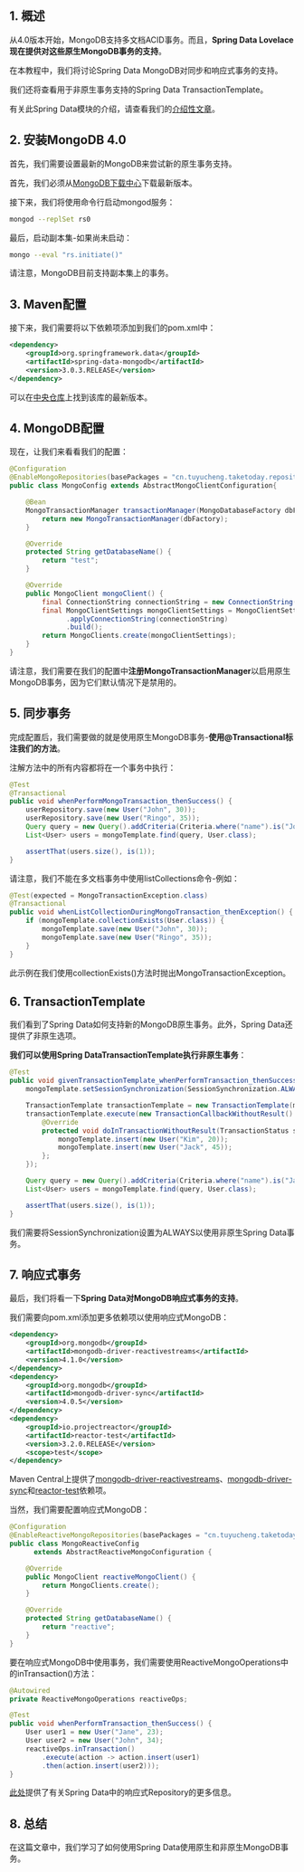 ## 1. 概述

从4.0版本开始，MongoDB支持多文档ACID事务。而且，**Spring Data Lovelace现在提供对这些原生MongoDB事务的支持**。

在本教程中，我们将讨论Spring Data MongoDB对同步和响应式事务的支持。

我们还将查看用于非原生事务支持的Spring Data TransactionTemplate。

有关此Spring Data模块的介绍，请查看我们的[介绍性文章](https://www.baeldung.com/spring-data-mongodb-tutorial)。

## 2. 安装MongoDB 4.0

首先，我们需要设置最新的MongoDB来尝试新的原生事务支持。

首先，我们必须从[MongoDB下载中心](https://www.mongodb.com/download-center?initial=true#atlas)下载最新版本。

接下来，我们将使用命令行启动mongod服务：

```bash
mongod --replSet rs0
```

最后，启动副本集-如果尚未启动：

```bash
mongo --eval "rs.initiate()"
```

请注意，MongoDB目前支持副本集上的事务。

## 3. Maven配置

接下来，我们需要将以下依赖项添加到我们的pom.xml中：

```xml
<dependency>
    <groupId>org.springframework.data</groupId>
    <artifactId>spring-data-mongodb</artifactId>
    <version>3.0.3.RELEASE</version>
</dependency>
```

可以在[中央仓库](https://central.sonatype.com/artifact/org.springframework.data/spring-data-mongodb/4.0.3)上找到该库的最新版本。

## 4. MongoDB配置

现在，让我们来看看我们的配置：

```java
@Configuration
@EnableMongoRepositories(basePackages = "cn.tuyucheng.taketoday.repository")
public class MongoConfig extends AbstractMongoClientConfiguration{

    @Bean
    MongoTransactionManager transactionManager(MongoDatabaseFactory dbFactory) {
        return new MongoTransactionManager(dbFactory);
    }

    @Override
    protected String getDatabaseName() {
        return "test";
    }

    @Override
    public MongoClient mongoClient() {
        final ConnectionString connectionString = new ConnectionString("mongodb://localhost:27017/test");
        final MongoClientSettings mongoClientSettings = MongoClientSettings.builder()
              .applyConnectionString(connectionString)
              .build();
        return MongoClients.create(mongoClientSettings);
    }
}
```

请注意，我们需要在我们的配置中**注册MongoTransactionManager**以启用原生MongoDB事务，因为它们默认情况下是禁用的。

## 5. 同步事务

完成配置后，我们需要做的就是使用原生MongoDB事务-**使用@Transactional标注我们的方法**。

注解方法中的所有内容都将在一个事务中执行：

```java
@Test
@Transactional
public void whenPerformMongoTransaction_thenSuccess() {
    userRepository.save(new User("John", 30));
    userRepository.save(new User("Ringo", 35));
    Query query = new Query().addCriteria(Criteria.where("name").is("John"));
    List<User> users = mongoTemplate.find(query, User.class);

    assertThat(users.size(), is(1));
}
```

请注意，我们不能在多文档事务中使用listCollections命令-例如：

```java
@Test(expected = MongoTransactionException.class)
@Transactional
public void whenListCollectionDuringMongoTransaction_thenException() {
    if (mongoTemplate.collectionExists(User.class)) {
        mongoTemplate.save(new User("John", 30));
        mongoTemplate.save(new User("Ringo", 35));
    }
}
```

此示例在我们使用collectionExists()方法时抛出MongoTransactionException。

## 6. TransactionTemplate

我们看到了Spring Data如何支持新的MongoDB原生事务。此外，Spring Data还提供了非原生选项。

**我们可以使用Spring DataTransactionTemplate执行非原生事务**：

```java
@Test
public void givenTransactionTemplate_whenPerformTransaction_thenSuccess() {
    mongoTemplate.setSessionSynchronization(SessionSynchronization.ALWAYS);                                     

    TransactionTemplate transactionTemplate = new TransactionTemplate(mongoTransactionManager);
    transactionTemplate.execute(new TransactionCallbackWithoutResult() {
        @Override
        protected void doInTransactionWithoutResult(TransactionStatus status) {
            mongoTemplate.insert(new User("Kim", 20));
            mongoTemplate.insert(new User("Jack", 45));
        };
    });

    Query query = new Query().addCriteria(Criteria.where("name").is("Jack")); 
    List<User> users = mongoTemplate.find(query, User.class);

    assertThat(users.size(), is(1));
}
```

我们需要将SessionSynchronization设置为ALWAYS以使用非原生Spring Data事务。

## 7. 响应式事务

最后，我们将看一下**Spring Data对MongoDB响应式事务的支持**。

我们需要向pom.xml添加更多依赖项以使用响应式MongoDB：

```xml
<dependency>
    <groupId>org.mongodb</groupId>
    <artifactId>mongodb-driver-reactivestreams</artifactId>
    <version>4.1.0</version>
</dependency>
<dependency>
    <groupId>org.mongodb</groupId>
    <artifactId>mongodb-driver-sync</artifactId>
    <version>4.0.5</version>
</dependency>
<dependency>
    <groupId>io.projectreactor</groupId>
    <artifactId>reactor-test</artifactId>
    <version>3.2.0.RELEASE</version>
    <scope>test</scope>
</dependency>
```

Maven Central上提供了[mongodb-driver-reactivestreams](https://central.sonatype.com/artifact/org.mongodb/mongodb-driver-reactivestreams/4.9.0)、[mongodb-driver-sync](https://central.sonatype.com/artifact/org.mongodb/mongodb-driver-sync/4.9.0)和[reactor-test](https://central.sonatype.com/artifact/io.projectreactor/reactor-test/3.5.3)依赖项。

当然，我们需要配置响应式MongoDB：

```java
@Configuration
@EnableReactiveMongoRepositories(basePackages = "cn.tuyucheng.taketoday.reactive.repository")
public class MongoReactiveConfig
      extends AbstractReactiveMongoConfiguration {

    @Override
    public MongoClient reactiveMongoClient() {
        return MongoClients.create();
    }

    @Override
    protected String getDatabaseName() {
        return "reactive";
    }
}
```

要在响应式MongoDB中使用事务，我们需要使用ReactiveMongoOperations中的inTransaction()方法：

```java
@Autowired
private ReactiveMongoOperations reactiveOps;

@Test
public void whenPerformTransaction_thenSuccess() {
    User user1 = new User("Jane", 23);
    User user2 = new User("John", 34);
    reactiveOps.inTransaction()
        .execute(action -> action.insert(user1)
        .then(action.insert(user2)));
}
```

[此处](https://www.baeldung.com/spring-data-mongodb-reactive)提供了有关Spring Data中的响应式Repository的更多信息。

## 8. 总结

在这篇文章中，我们学习了如何使用Spring Data使用原生和非原生MongoDB事务。